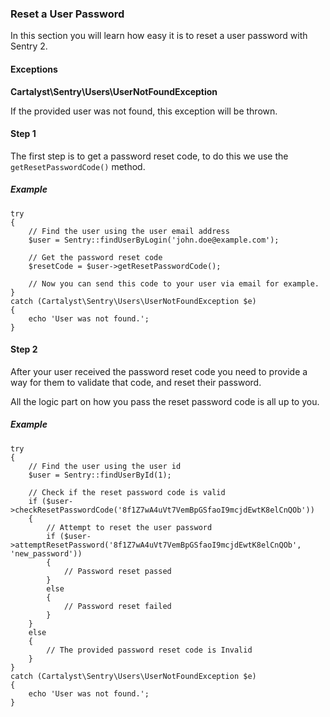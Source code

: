 ### Reset a User Password

In this section you will learn how easy it is to reset a user password with Sentry 2.

#### Exceptions

**Cartalyst\Sentry\Users\UserNotFoundException**

If the provided user was not found, this exception will be thrown.

#### Step 1

The first step is to get a password reset code, to do this we use the
`getResetPasswordCode()` method.

##### Example

	try
	{
		// Find the user using the user email address
		$user = Sentry::findUserByLogin('john.doe@example.com');

		// Get the password reset code
		$resetCode = $user->getResetPasswordCode();

		// Now you can send this code to your user via email for example.
	}
	catch (Cartalyst\Sentry\Users\UserNotFoundException $e)
	{
		echo 'User was not found.';
	}

#### Step 2

After your user received the password reset code you need to provide a way
for them to validate that code, and reset their password.

All the logic part on how you pass the reset password code is all up to you.

##### Example

	try
	{
		// Find the user using the user id
		$user = Sentry::findUserById(1);

		// Check if the reset password code is valid
		if ($user->checkResetPasswordCode('8f1Z7wA4uVt7VemBpGSfaoI9mcjdEwtK8elCnQOb'))
		{
			// Attempt to reset the user password
			if ($user->attemptResetPassword('8f1Z7wA4uVt7VemBpGSfaoI9mcjdEwtK8elCnQOb', 'new_password'))
			{
				// Password reset passed
			}
			else
			{
				// Password reset failed
			}
		}
		else
		{
			// The provided password reset code is Invalid
		}
	}
	catch (Cartalyst\Sentry\Users\UserNotFoundException $e)
	{
		echo 'User was not found.';
	}

